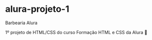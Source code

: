 # alura-projeto-1
 Barbearia Alura
 
 1º projeto de HTML/CSS do curso Formação HTML e CSS da Alura 🚀
